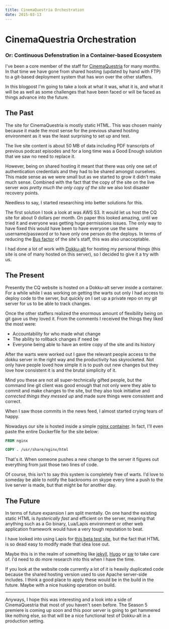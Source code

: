 ```yaml
---
title: CinemaQuestria Orchestration
date: 2015-03-13
---
```


CinemaQuestria Orchestration
============================

### Or: Continuous Defenstration in a Container-based Ecosystem

I've been a core member of the staff for [CinemaQuestria](http://cinemaquestria.com)
for many months. In that time we have gone from shared hosting (updated by hand
with FTP) to a git-based deployment system that has won over the other
staffers.

In this blogpost I'm going to take a look at what it was, what it is, and what
it will be as well as some challenges that have been faced or will be faced as
things advance into the future.

The Past
--------

The site for CinemaQuestria is mostly static HTML. This was chosen mainly
because it made the most sense for the previous shared hosting environment as
it was the least surprising to set up and test.

The live site content is about 50 MB of data including PDF transcripts of
previous podcast episodes and for a long time was a Good Enough solution that
we saw no need to replace it.

However, being on shared hosting it meant that there was only one set of
authentication credentials and they had to be shared amongst ourselves. This
made sense as we were small but as we started to grow it didn't make much
sense. Combined with the fact that the copy of the site on the live server *was
pretty much the only copy of the site* we also lost disaster recovery points.

Needless to say, I started researching into better solutions for this.

The first solution I took a look at was AWS S3. It would let us host the CQ
site for about 0 dollars per month. On paper this looked amazing, until we
tried it and everyone was getting huge permissions issues. The only way to have
fixed this would have been to have everyone use the same username/password or
to have only one person do the deploys. In terms of reducing the [Bus
factor](https://en.wikipedia.org/wiki/Bus_factor) of the site's staff, this was
also unacceptable.

I had done a lot of work with [Dokku-alt](https://github.com/dokku-alt/dokku-alt)
for hosting my personal things (this site is one of many hosted on this
server), so I decided to give it a try with us.

The Present
-----------

Presently the CQ website is hosted on a Dokku-alt server inside a container.
For a while while I was working on getting the warts out only I had access to
deploy code to the server, but quickly on I set up a private repo on my git
server for us to be able to track changes.

Once the other staffers realized the enormous amount of flexibility being on
git gave us they loved it. From the comments I received the things they liked
the most were:

 - Accountability for who made what change
 - The ability to rollback changes if need be
 - Everyone being able to have an entire copy of the site and its history

After the warts were worked out I gave the relevant people access to the dokku
server in the right way and the productivity has skyrocketed. Not only have
people loved how simple it is to push out new changes but they love how
consistent it is and the brutal simplicity of it.

Mind you these are not all super-technically gifted people, but the command
line git client was good enough that not only were they able to commit and make
changes to the site, but they also took initiative and *corrected things they
messed up* and made sure things were consistent and correct.

When I saw those commits in the news feed, I almost started crying tears of
happy.

Nowadays our site is hosted inside a simple [nginx
container](https://registry.hub.docker.com/_/nginx/). In fact, I'll even paste
the entire Dockerfile for the site below:

```Dockerfile
FROM nginx

COPY . /usr/share/nginx/html
```

That's it. When someone pushes a new change to the server it figures out
everything from just those two lines of code.

Of course, this isn't to say this system is completely free of warts. I'd love
to someday be able to notify the backrooms on skype every time a push to the
live server is made, but that might be for another day.

The Future
----------

In terms of future expansion I am split mentally. On one hand the existing
static HTML is *hysterically fast* and efficient on the server, meaning that
anything such as a Go binary, Lua/Lapis environment or other web application
framework would have a very tough reputation to beat.

I have looked into using Lapis for [this beta test site](http://cqsite-beta.apps.xeserv.us/),
but the fact that HTML is so dead easy to modify made that idea lose out.

Maybe this is in the realm of something like [jekyll](http://jekyllrb.com/),
[Hugo](http://gohugo.io/) or [sw](https://github.com/jroimartin/sw) to take
care of. I'd need to do more research into this when I have the time.

If you look at the website code currently a lot of it is heavily duplicated
code because the shared hosting version used to use Apache server-side
includes. I think a good place to apply these would be in the build in the
future. Maybe with a nice husking operation on build.

---

Anyways, I hope this was interesting and a look into a side of CinemaQuestria
that most of you haven't seen before. The Season 5 premiere is coming up soon
and this poor server is going to get hammered like nothing else, so that will
be a nice functional test of Dokku-alt in a production setting.
